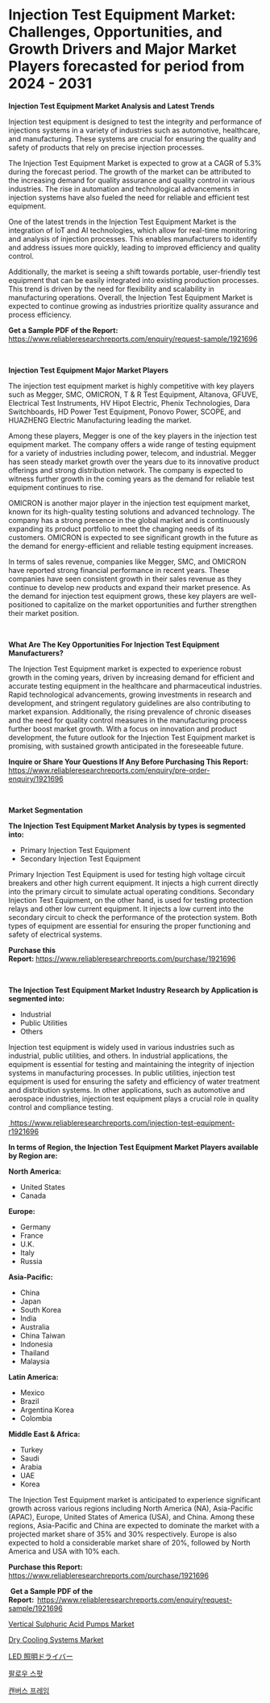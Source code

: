 <p><h1>Injection Test Equipment Market: Challenges, Opportunities, and Growth Drivers and Major Market Players forecasted for period from 2024 - 2031</h1></p><p><strong>Injection Test Equipment Market Analysis and Latest Trends</strong></p>
<p><p>Injection test equipment is designed to test the integrity and performance of injections systems in a variety of industries such as automotive, healthcare, and manufacturing. These systems are crucial for ensuring the quality and safety of products that rely on precise injection processes.</p><p>The Injection Test Equipment Market is expected to grow at a CAGR of 5.3% during the forecast period. The growth of the market can be attributed to the increasing demand for quality assurance and quality control in various industries. The rise in automation and technological advancements in injection systems have also fueled the need for reliable and efficient test equipment.</p><p>One of the latest trends in the Injection Test Equipment Market is the integration of IoT and AI technologies, which allow for real-time monitoring and analysis of injection processes. This enables manufacturers to identify and address issues more quickly, leading to improved efficiency and quality control.</p><p>Additionally, the market is seeing a shift towards portable, user-friendly test equipment that can be easily integrated into existing production processes. This trend is driven by the need for flexibility and scalability in manufacturing operations. Overall, the Injection Test Equipment Market is expected to continue growing as industries prioritize quality assurance and process efficiency.</p></p>
<p><strong>Get a Sample PDF of the Report:&nbsp;</strong> <a href="https://www.reliableresearchreports.com/enquiry/request-sample/1921696">https://www.reliableresearchreports.com/enquiry/request-sample/1921696</a></p>
<p>&nbsp;</p>
<p><strong>Injection Test Equipment Major Market Players</strong></p>
<p><p>The injection test equipment market is highly competitive with key players such as Megger, SMC, OMICRON, T & R Test Equipment, Altanova, GFUVE, Electrical Test Instruments, HV Hipot Electric, Phenix Technologies, Dara Switchboards, HD Power Test Equipment, Ponovo Power, SCOPE, and HUAZHENG Electric Manufacturing leading the market. </p><p>Among these players, Megger is one of the key players in the injection test equipment market. The company offers a wide range of testing equipment for a variety of industries including power, telecom, and industrial. Megger has seen steady market growth over the years due to its innovative product offerings and strong distribution network. The company is expected to witness further growth in the coming years as the demand for reliable test equipment continues to rise.</p><p>OMICRON is another major player in the injection test equipment market, known for its high-quality testing solutions and advanced technology. The company has a strong presence in the global market and is continuously expanding its product portfolio to meet the changing needs of its customers. OMICRON is expected to see significant growth in the future as the demand for energy-efficient and reliable testing equipment increases.</p><p>In terms of sales revenue, companies like Megger, SMC, and OMICRON have reported strong financial performance in recent years. These companies have seen consistent growth in their sales revenue as they continue to develop new products and expand their market presence. As the demand for injection test equipment grows, these key players are well-positioned to capitalize on the market opportunities and further strengthen their market position.</p></p>
<p>&nbsp;</p>
<p><strong>What Are The Key Opportunities For Injection Test Equipment Manufacturers?</strong></p>
<p><p>The Injection Test Equipment market is expected to experience robust growth in the coming years, driven by increasing demand for efficient and accurate testing equipment in the healthcare and pharmaceutical industries. Rapid technological advancements, growing investments in research and development, and stringent regulatory guidelines are also contributing to market expansion. Additionally, the rising prevalence of chronic diseases and the need for quality control measures in the manufacturing process further boost market growth. With a focus on innovation and product development, the future outlook for the Injection Test Equipment market is promising, with sustained growth anticipated in the foreseeable future.</p></p>
<p><strong>Inquire or Share Your Questions If Any Before Purchasing This Report:</strong> <a href="https://www.reliableresearchreports.com/enquiry/pre-order-enquiry/1921696">https://www.reliableresearchreports.com/enquiry/pre-order-enquiry/1921696</a></p>
<p>&nbsp;</p>
<p><strong>Market Segmentation</strong></p>
<p><strong>The Injection Test Equipment Market Analysis by types is segmented into:</strong></p>
<p><ul><li>Primary Injection Test Equipment</li><li>Secondary Injection Test Equipment</li></ul></p>
<p><p>Primary Injection Test Equipment is used for testing high voltage circuit breakers and other high current equipment. It injects a high current directly into the primary circuit to simulate actual operating conditions. Secondary Injection Test Equipment, on the other hand, is used for testing protection relays and other low current equipment. It injects a low current into the secondary circuit to check the performance of the protection system. Both types of equipment are essential for ensuring the proper functioning and safety of electrical systems.</p></p>
<p><strong>Purchase this Report:&nbsp;</strong><a href="https://www.reliableresearchreports.com/purchase/1921696">https://www.reliableresearchreports.com/purchase/1921696</a></p>
<p>&nbsp;</p>
<p><strong>The Injection Test Equipment Market Industry Research by Application is segmented into:</strong></p>
<p><ul><li>Industrial</li><li>Public Utilities</li><li>Others</li></ul></p>
<p><p>Injection test equipment is widely used in various industries such as industrial, public utilities, and others. In industrial applications, the equipment is essential for testing and maintaining the integrity of injection systems in manufacturing processes. In public utilities, injection test equipment is used for ensuring the safety and efficiency of water treatment and distribution systems. In other applications, such as automotive and aerospace industries, injection test equipment plays a crucial role in quality control and compliance testing.</p></p>
<p><a href="https://www.reliableresearchreports.com/injection-test-equipment-r1921696">&nbsp;https://www.reliableresearchreports.com/injection-test-equipment-r1921696</a></p>
<p><strong>In terms of Region, the Injection Test Equipment Market Players available by Region are:</strong></p>
<p>
    <p> <strong> North America: </strong>
        <ul>
            <li>United States</li>
            <li>Canada</li>
        </ul>
        </p> 
    <p> <strong> Europe: </strong>
        <ul>
            <li>Germany</li>
            <li>France</li>
            <li>U.K.</li>
            <li>Italy</li>
            <li>Russia</li>
        </ul>
        </p> 
    <p> <strong> Asia-Pacific: </strong>
        <ul>
            <li>China</li>
            <li>Japan</li>
            <li>South Korea</li>
            <li>India</li>
            <li>Australia</li>
            <li>China Taiwan</li>
            <li>Indonesia</li>
            <li>Thailand</li>
            <li>Malaysia</li>
        </ul>
        </p> 
    <p> <strong> Latin America: </strong>
        <ul>
            <li>Mexico</li>
            <li>Brazil</li>
            <li>Argentina Korea</li>
            <li>Colombia</li>
        </ul>
        </p> 
    <p> <strong> Middle East & Africa: </strong>
        <ul>
            <li>Turkey</li>
            <li>Saudi</li>
            <li>Arabia</li>
            <li>UAE</li>
            <li>Korea</li>
        </ul>
    </p>
    </p>
<p><p>The Injection Test Equipment market is anticipated to experience significant growth across various regions including North America (NA), Asia-Pacific (APAC), Europe, United States of America (USA), and China. Among these regions, Asia-Pacific and China are expected to dominate the market with a projected market share of 35% and 30% respectively. Europe is also expected to hold a considerable market share of 20%, followed by North America and USA with 10% each.</p></p>
<p><strong>Purchase this Report: </strong><a href="https://www.reliableresearchreports.com/purchase/1921696">https://www.reliableresearchreports.com/purchase/1921696</a></p>
<p>&nbsp;<strong>Get a Sample PDF of the Report:&nbsp;&nbsp;</strong><a href="https://www.reliableresearchreports.com/enquiry/request-sample/1921696">https://www.reliableresearchreports.com/enquiry/request-sample/1921696</a></p>
<p><strong></strong></p>
<p><p><a href="https://github.com/Alonsoolds3wq1d81czn8rbol/Market-Research-Report-List-2/blob/main/vertical-sulphuric-acid-pumps-market.md">Vertical Sulphuric Acid Pumps Market</a></p><p><a href="https://github.com/yemakinde/Market-Research-Report-List-2/blob/main/dry-cooling-systems-market.md">Dry Cooling Systems Market</a></p><p><a href="https://medium.com/@alletty768546/led%E7%85%A7%E6%98%8E%E3%83%89%E3%83%A9%E3%82%A4%E3%83%90%E3%83%BC%E5%B8%82%E5%A0%B4%E3%81%AF-%E5%B8%82%E5%A0%B4%E3%82%B7%E3%82%A7%E3%82%A2-%E5%B8%82%E5%A0%B4%E5%8B%95%E5%90%91-%E3%81%8A%E3%82%88%E3%81%B3%E5%B8%82%E5%A0%B4%E6%88%90%E9%95%B7%E3%81%AB%E9%96%A2%E3%81%99%E3%82%8B%E6%83%85%E5%A0%B1%E3%82%92%E6%8F%90%E4%BE%9B%E3%81%97%E3%81%BE%E3%81%99-e5058a2eae6d">LED 照明ドライバー</a></p><p><a href="https://medium.com/@lowellleke20231/%ED%8C%94%EB%A1%9C%EC%9A%B0-%EC%8A%A4%ED%8C%9F-%EC%8B%9C%EC%9E%A5-%EA%B7%9C%EB%AA%A8-%EB%B0%8F-%EC%8B%9C%EC%9E%A5-%ED%8A%B8%EB%A0%8C%EB%93%9C-%EC%82%B0%EC%97%85-%EC%A0%84%EC%B2%B4-%EA%B0%9C%EC%9A%94-2024%EB%85%84%EB%B6%80%ED%84%B0-2031%EB%85%84%EA%B9%8C%EC%A7%80-32c83e8f8a89">팔로우 스팟</a></p><p><a href="https://github.com/khytkeqagplkzqvh/Market-Research-Report-List-1/blob/main/374292330826.md">캔버스 프레임</a></p></p>